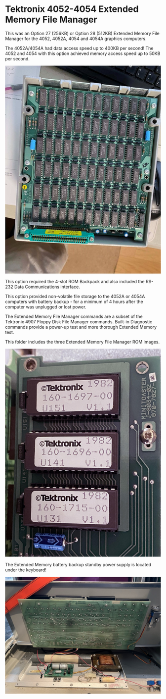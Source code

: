 # Tektronix 4052-4054 Extended Memory File Manager

This was an Option 27 (256KB) or Option 28 (512KB) Extended Memory File Manager for the 4052, 4052A, 4054 and 4054A graphics computers.   

The 4052A/4054A had data access speed up to 400KB per second!
The 4052 and 4054 with this option achieved memory access speed up to 50KB per second.

![Extended Memory File Manager](./Extended%20Memory%20photo.jpg)

This option required the 4-slot ROM Backpack and also included the RS-232 Data Communications interface.

This option provided non-volatile file storage to the 4052A or 4054A computers with battery backup - for a minimum of 4 hours after the computer was unplugged or lost power.

The Extended Memory File Manager commands are a subset of the Tektronix 4907 Floppy Disk File Manager commands.
Built-in Diagnostic commands provide a power-up test and more thorough Extended Memory test.

This folder includes the three Extended Memory File Manager ROM images.

![Extended Memory File Manager ROM Labels](./minitoaster2.JPG)

The Extended Memory battery backup standby power supply is located under the keyboard!

![Extended Memory standby power supply](./Stand%20by%20PS%20under%20the%20keyboard.jpg)
